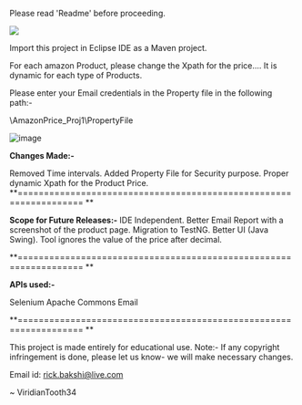 
Please read 'Readme' before proceeding.

![](https://avatars.githubusercontent.com/u/40498622?v=4)

Import this project in Eclipse IDE as a Maven project.

For each amazon Product, please change the Xpath for the price.... It is dynamic for each type of Products.

Please enter your Email credentials in the Property file in the following path:-

\AmazonPrice_Proj1\PropertyFile

![image](https://user-images.githubusercontent.com/40498622/155555644-586c4e1c-67d0-48b9-aa13-00a12ed9e34d.png)

**Changes Made:-**

Removed Time intervals.
Added Property File for Security purpose.
Proper dynamic Xpath for the Product Price.
**================================================================== **

**Scope for Future Releases:-**
IDE Independent.
Better Email Report with a screenshot of the product page.
Migration to TestNG.
Better UI (Java Swing).
Tool ignores the value of the price after decimal.

**================================================================== **

**APIs used:-**

Selenium
Apache Commons Email

**================================================================== **

This project is made entirely for educational use. Note:- If any copyright infringement is done, please let us know- we will make necessary changes.

Email id: rick.bakshi@live.com

~ ViridianTooth34
